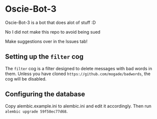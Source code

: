 # Oscie-Bot-3
Oscie-Bot-3 is a bot that does alot of stuff :D

No I did not make this repo to avoid being sued

Make suggestions over in the Issues tab!

## Setting up the `filter` cog
The `filter` cog is a filter designed to delete messages with bad words in them.
Unless you have cloned `https://github.com/mogade/badwords`, the cog will be disabled.

## Configuring the database
Copy alembic.example.ini to alembic.ini and edit it accordingly. Then run `alembic upgrade 59f58ec77d68`.
